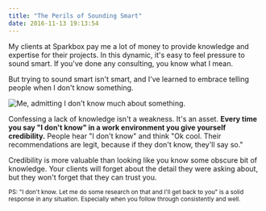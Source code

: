 ```yaml
---
title: "The Perils of Sounding Smart"
date: 2016-11-13 19:13:54
---
```


My clients at Sparkbox pay me a lot of money to provide knowledge and expertise for their projects. In this dynamic, it's easy to feel pressure to sound smart. If you've done any consulting, you know what I mean.

But trying to sound smart isn't smart, and I've learned to embrace telling people when I don't know something.

![Me, admitting I don't know much about something.][1]

Confessing a lack of knowledge isn't a weakness. It's an asset. **Every time you say "I don't know" in a work environment you give yourself credibility.** People hear "I don't know" and think "Ok cool. Their recommendations are legit, because if they don't know, they'll say so."

Credibility is more valuable than looking like you know some obscure bit of knowledge. Your clients will forget about the detail they were asking about, but they won't forget that they can trust you.

<small>PS: "I don't know. Let me do some research on that and I'll get back to you" is a solid response in any situation. Especially when you follow through consistently and well.</small>

[1]: /assets/images/i-dont-know.png
